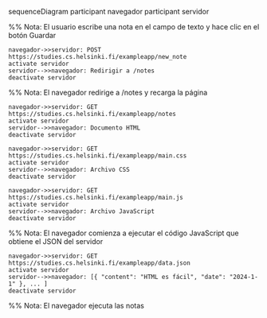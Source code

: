 sequenceDiagram
    participant navegador
    participant servidor

   %% Nota: El usuario escribe una nota en el campo de texto y hace clic en el botón Guardar

    navegador->>servidor: POST https://studies.cs.helsinki.fi/exampleapp/new_note
    activate servidor
    servidor-->>navegador: Redirigir a /notes
    deactivate servidor

   %% Nota: El navegador redirige a /notes y recarga la página

    navegador->>servidor: GET https://studies.cs.helsinki.fi/exampleapp/notes
    activate servidor
    servidor-->>navegador: Documento HTML
    deactivate servidor

    navegador->>servidor: GET https://studies.cs.helsinki.fi/exampleapp/main.css
    activate servidor
    servidor-->>navegador: Archivo CSS
    deactivate servidor

    navegador->>servidor: GET https://studies.cs.helsinki.fi/exampleapp/main.js
    activate servidor
    servidor-->>navegador: Archivo JavaScript
    deactivate servidor

   %% Nota: El navegador comienza a ejecutar el código JavaScript que obtiene el JSON del servidor

    navegador->>servidor: GET https://studies.cs.helsinki.fi/exampleapp/data.json
    activate servidor
    servidor-->>navegador: [{ "content": "HTML es fácil", "date": "2024-1-1" }, ... ]
    deactivate servidor

   %% Nota: El navegador ejecuta las notas
